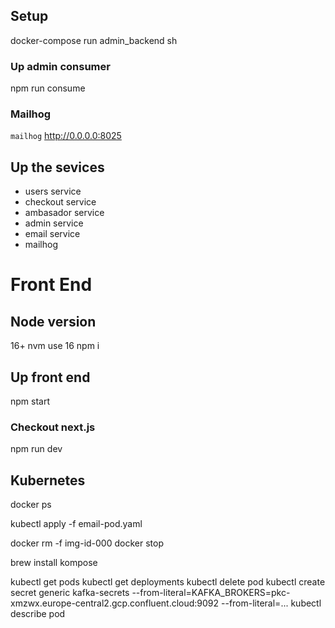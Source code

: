## Setup
docker-compose run admin_backend sh

### Up admin consumer
npm run consume

### Mailhog
`mailhog`
http://0.0.0.0:8025


## Up the sevices
- users service
- checkout service
- ambasador service
- admin service
- email service
- mailhog

# Front End
## Node version
16+
nvm use 16
npm i

## Up front end
npm start

### Checkout next.js
npm run dev

## Kubernetes
docker ps

kubectl apply -f email-pod.yaml

docker rm -f img-id-000
docker stop <container or image>

brew install kompose

kubectl get pods
kubectl get deployments
kubectl delete pod <pod name>
kubectl create secret generic kafka-secrets --from-literal=KAFKA_BROKERS=pkc-xmzwx.europe-central2.gcp.confluent.cloud:9092 --from-literal=...
kubectl describe pod
